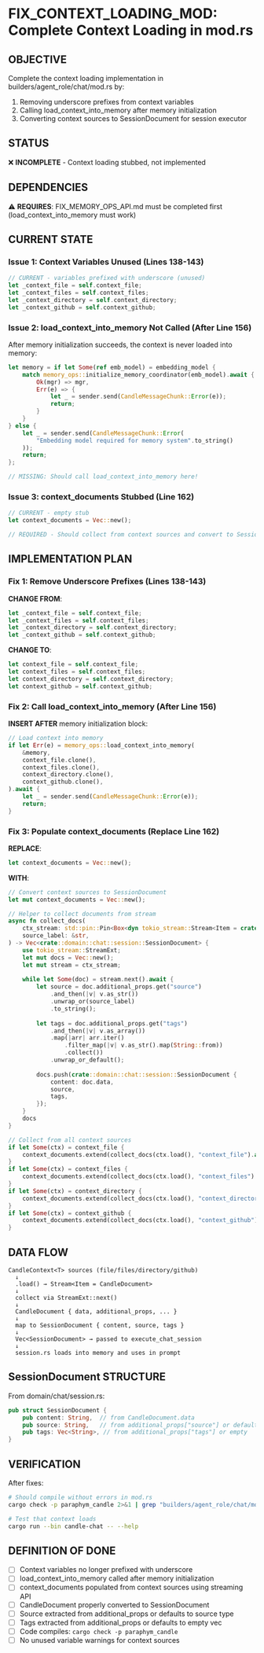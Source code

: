 # FIX_CONTEXT_LOADING_MOD: Complete Context Loading in mod.rs

## OBJECTIVE
Complete the context loading implementation in builders/agent_role/chat/mod.rs by:
1. Removing underscore prefixes from context variables
2. Calling load_context_into_memory after memory initialization
3. Converting context sources to SessionDocument for session executor

## STATUS
❌ **INCOMPLETE** - Context loading stubbed, not implemented

## DEPENDENCIES
⚠️ **REQUIRES**: FIX_MEMORY_OPS_API.md must be completed first (load_context_into_memory must work)

## CURRENT STATE

### Issue 1: Context Variables Unused (Lines 138-143)
```rust
// CURRENT - variables prefixed with underscore (unused)
let _context_file = self.context_file;
let _context_files = self.context_files;
let _context_directory = self.context_directory;
let _context_github = self.context_github;
```

### Issue 2: load_context_into_memory Not Called (After Line 156)
After memory initialization succeeds, the context is never loaded into memory:
```rust
let memory = if let Some(ref emb_model) = embedding_model {
    match memory_ops::initialize_memory_coordinator(emb_model).await {
        Ok(mgr) => mgr,
        Err(e) => {
            let _ = sender.send(CandleMessageChunk::Error(e));
            return;
        }
    }
} else {
    let _ = sender.send(CandleMessageChunk::Error(
        "Embedding model required for memory system".to_string()
    ));
    return;
};

// MISSING: Should call load_context_into_memory here!
```

### Issue 3: context_documents Stubbed (Line 162)
```rust
// CURRENT - empty stub
let context_documents = Vec::new();

// REQUIRED - Should collect from context sources and convert to SessionDocument
```

## IMPLEMENTATION PLAN

### Fix 1: Remove Underscore Prefixes (Lines 138-143)

**CHANGE FROM**:
```rust
let _context_file = self.context_file;
let _context_files = self.context_files;
let _context_directory = self.context_directory;
let _context_github = self.context_github;
```

**CHANGE TO**:
```rust
let context_file = self.context_file;
let context_files = self.context_files;
let context_directory = self.context_directory;
let context_github = self.context_github;
```

### Fix 2: Call load_context_into_memory (After Line 156)

**INSERT AFTER** memory initialization block:
```rust
// Load context into memory
if let Err(e) = memory_ops::load_context_into_memory(
    &memory,
    context_file.clone(),
    context_files.clone(),
    context_directory.clone(),
    context_github.clone(),
).await {
    let _ = sender.send(CandleMessageChunk::Error(e));
    return;
}
```

### Fix 3: Populate context_documents (Replace Line 162)

**REPLACE**:
```rust
let context_documents = Vec::new();
```

**WITH**:
```rust
// Convert context sources to SessionDocument
let mut context_documents = Vec::new();

// Helper to collect documents from stream
async fn collect_docs(
    ctx_stream: std::pin::Pin<Box<dyn tokio_stream::Stream<Item = crate::domain::context::CandleDocument> + Send>>,
    source_label: &str,
) -> Vec<crate::domain::chat::session::SessionDocument> {
    use tokio_stream::StreamExt;
    let mut docs = Vec::new();
    let mut stream = ctx_stream;
    
    while let Some(doc) = stream.next().await {
        let source = doc.additional_props.get("source")
            .and_then(|v| v.as_str())
            .unwrap_or(source_label)
            .to_string();
            
        let tags = doc.additional_props.get("tags")
            .and_then(|v| v.as_array())
            .map(|arr| arr.iter()
                .filter_map(|v| v.as_str().map(String::from))
                .collect())
            .unwrap_or_default();
            
        docs.push(crate::domain::chat::session::SessionDocument {
            content: doc.data,
            source,
            tags,
        });
    }
    docs
}

// Collect from all context sources
if let Some(ctx) = context_file {
    context_documents.extend(collect_docs(ctx.load(), "context_file").await);
}
if let Some(ctx) = context_files {
    context_documents.extend(collect_docs(ctx.load(), "context_files").await);
}
if let Some(ctx) = context_directory {
    context_documents.extend(collect_docs(ctx.load(), "context_directory").await);
}
if let Some(ctx) = context_github {
    context_documents.extend(collect_docs(ctx.load(), "context_github").await);
}
```

## DATA FLOW

```
CandleContext<T> sources (file/files/directory/github)
  ↓
  .load() → Stream<Item = CandleDocument>
  ↓
  collect via StreamExt::next()
  ↓
  CandleDocument { data, additional_props, ... }
  ↓
  map to SessionDocument { content, source, tags }
  ↓
  Vec<SessionDocument> → passed to execute_chat_session
  ↓
  session.rs loads into memory and uses in prompt
```

## SessionDocument STRUCTURE

From domain/chat/session.rs:
```rust
pub struct SessionDocument {
    pub content: String,  // from CandleDocument.data
    pub source: String,   // from additional_props["source"] or default
    pub tags: Vec<String>, // from additional_props["tags"] or empty
}
```

## VERIFICATION

After fixes:
```bash
# Should compile without errors in mod.rs
cargo check -p paraphym_candle 2>&1 | grep "builders/agent_role/chat/mod.rs"

# Test that context loads
cargo run --bin candle-chat -- --help
```

## DEFINITION OF DONE

- [ ] Context variables no longer prefixed with underscore
- [ ] load_context_into_memory called after memory initialization
- [ ] context_documents populated from context sources using streaming API
- [ ] CandleDocument properly converted to SessionDocument
- [ ] Source extracted from additional_props or defaults to source type
- [ ] Tags extracted from additional_props or defaults to empty vec
- [ ] Code compiles: `cargo check -p paraphym_candle`
- [ ] No unused variable warnings for context sources
